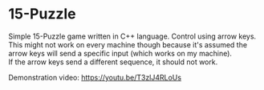 # 15-Puzzle
Simple 15-Puzzle game written in C++ language. Control using arrow keys.<br>
This might not work on every machine though because it's assumed the arrow keys will send a specific input (which works on my machine).<br>
If the arrow keys send a different sequence, it should not work.

Demonstration video:
https://youtu.be/T3zlJ4RLoUs
